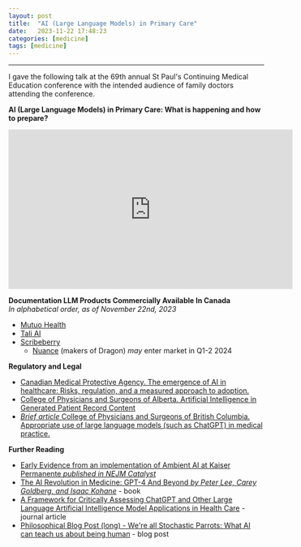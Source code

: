```yaml
---
layout: post
title:  "AI (Large Language Models) in Primary Care"
date:   2023-11-22 17:48:23
categories: [medicine]
tags: [medicine]
---
```



----------
I gave the following talk at the 69th annual St Paul's Continuing Medical Education conference with the intended audience of family doctors attending the conference. 

**AI (Large Language Models) in Primary Care: What is happening and how to prepare?**


<iframe width="560" height="315" src="https://www.youtube.com/embed/bZI-2zosuDE?si=UmtASTpZJ68W3c9t" title="YouTube video player" frameborder="0" allow="accelerometer; autoplay; clipboard-write; encrypted-media; gyroscope; picture-in-picture; web-share" allowfullscreen></iframe>

**Documentation LLM Products Commercially Available In Canada**  
*In alphabetical order, as of November 22nd, 2023*
* [Mutuo Health](https://mutuohealth.com/)
* [Tali AI](https://tali.ai/)
* [Scribeberry](https://scribeberry.com/)  
    * [Nuance](https://www.nuance.com/healthcare/ambient-clinical-intelligence.html) (makers of Dragon) *may* enter market in Q1-2 2024


**Regulatory and Legal**  
* [Canadian Medical Protective Agency. The emergence of AI in healthcare: Risks, regulation, and a measured approach to adoption.](https://www.cmpa-acpm.ca/en/advice-publications/browse-articles/2019/the-emergence-of-ai-in-healthcare)  
* [College of Physicians and Surgeons of Alberta. Artificial Intelligence in Generated Patient Record Content](https://cpsa.ca/wp-content/uploads/2023/08/AP_Artificial-Intelligence.pdf)  
* [*Brief article* College of Physicians and Surgeons of British Columbia. Appropriate use of large language models (such as ChatGPT) in medical practice.](https://www.cpsbc.ca/news/publications/college-connector/2023-V11-03/03)


**Further Reading**   

* [Early Evidence from an implementation of Ambient AI at Kaiser Permanente *published in NEJM Catalyst*](https://catalyst.nejm.org/doi/full/10.1056/CAT.23.0404)  
* [The AI Revolution in Medicine: GPT-4 And Beyond *by Peter Lee, Carey Goldberg, and Isaac Kohane*](https://www.amazon.ca/AI-Revolution-Medicine-GPT-4-Beyond/dp/0138200130) - book  
* [A Framework for Critically Assessing ChatGPT and Other Large Language Artificial Intelligence Model Applications in Health Care](https://www.mcpdigitalhealth.org/article/S2949-7612(23)00022-6/fulltext) - journal article    
* [Philosophical Blog Post (long) - We're all Stochastic Parrots: What AI can teach us about being human](https://hyperstellar.substack.com/p/let-me-finish-your-sentences) - blog post  


